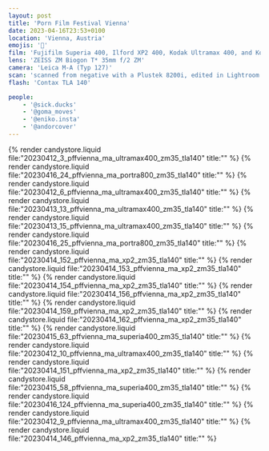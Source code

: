 ```yaml
---
layout: post
title: 'Porn Film Festival Vienna'
date: 2023-04-16T23:53+0100
location: 'Vienna, Austria'
emojis: '🔞'
film: 'Fujifilm Superia 400, Ilford XP2 400, Kodak Ultramax 400, and Kodak Portra 800'
lens: 'ZEISS ZM Biogon T* 35mm f/2 ZM'
camera: 'Leica M-A (Typ 127)'
scan: 'scanned from negative with a Plustek 8200i, edited in Lightroom'
flash: 'Contax TLA 140'

people: 
    - '@sick.ducks'
    - '@goma_moves'
    - '@eniko.insta'
    - '@andorcover'
---
```


{% render candystore.liquid file:"20230412_3_pffvienna_ma_ultramax400_zm35_tla140" title:"" %}
{% render candystore.liquid file:"20230416_24_pffvienna_ma_portra800_zm35_tla140" title:"" %}
{% render candystore.liquid file:"20230412_6_pffvienna_ma_ultramax400_zm35_tla140" title:"" %}
{% render candystore.liquid file:"20230413_13_pffvienna_ma_ultramax400_zm35_tla140" title:"" %}
{% render candystore.liquid file:"20230413_15_pffvienna_ma_ultramax400_zm35_tla140" title:"" %}
{% render candystore.liquid file:"20230416_25_pffvienna_ma_portra800_zm35_tla140" title:"" %}
{% render candystore.liquid file:"20230414_152_pffvienna_ma_xp2_zm35_tla140" title:"" %}
{% render candystore.liquid file:"20230414_153_pffvienna_ma_xp2_zm35_tla140" title:"" %}
{% render candystore.liquid file:"20230414_154_pffvienna_ma_xp2_zm35_tla140" title:"" %}
{% render candystore.liquid file:"20230414_156_pffvienna_ma_xp2_zm35_tla140" title:"" %}
{% render candystore.liquid file:"20230414_159_pffvienna_ma_xp2_zm35_tla140" title:"" %}
{% render candystore.liquid file:"20230414_162_pffvienna_ma_xp2_zm35_tla140" title:"" %}
{% render candystore.liquid file:"20230415_63_pffvienna_ma_superia400_zm35_tla140" title:"" %}
{% render candystore.liquid file:"20230412_10_pffvienna_ma_ultramax400_zm35_tla140" title:"" %}
{% render candystore.liquid file:"20230414_151_pffvienna_ma_xp2_zm35_tla140" title:"" %}
{% render candystore.liquid file:"20230415_58_pffvienna_ma_superia400_zm35_tla140" title:"" %}
{% render candystore.liquid file:"20230416_124_pffvienna_ma_superia400_zm35_tla140" title:"" %}
{% render candystore.liquid file:"20230412_9_pffvienna_ma_ultramax400_zm35_tla140" title:"" %}
{% render candystore.liquid file:"20230414_146_pffvienna_ma_xp2_zm35_tla140" title:"" %}